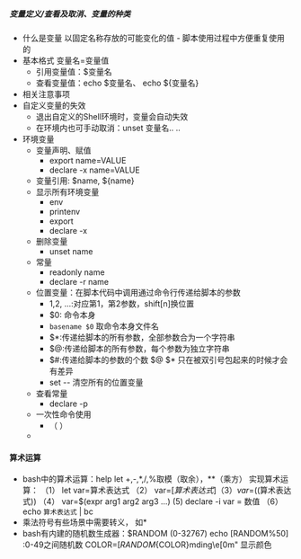 ##### 变量定义/查看及取消、变量的种类
+ 什么是变量
    以固定名称存放的可能变化的值 
        - 脚本使用过程中方便重复使用的
+ 基本格式
    变量名=变量值
    - 引用变量值：$变量名
    - 查看变量值：echo $变量名、 echo ${变量名}
+ 相关注意事项
+ 自定义变量的失效
    - 退出自定义的Shell环境时，变量会自动失效
    - 在环境内也可手动取消：unset 变量名.. ..
+ 环境变量
    + 变量声明、赋值
        - export name=VALUE
        - declare -x name=VALUE
    + 变量引用: $name, ${name}
    + 显示所有环境变量
        - env
        - printenv
        - export
        - declare -x
    + 删除变量
        - unset name
    + 常量
        - readonly name
        - declare -r name
    + 位置变量：在脚本代码中调用通过命令行传递给脚本的参数
        - $1,$2, ...:对应第1，第2参数，shift[n]换位置
        - $0: 命令本身
        - `basename $0` 取命令本身文件名
        - $*:传递给脚本的所有参数，全部参数合为一个字符串
        - $@:传递给脚本的所有参数，每个参数为独立字符串
        - $#:传递给脚本的参数的个数
             $@ $* 只在被双引号包起来的时候才会有差异
        - set -- 清空所有的位置变量
    + 查看常量
        - declare -p 
    + 一次性命令使用
        - （ ）
    +  

#### 算术运算
+ bash中的算术运算：help let
     +,-,*,/,%取模（取余），**（乘方）
     实现算术运算：
     （1） let var=算术表达式
     （2） var=$[算术表达式]
     （3） var=$((算术表达式))
     （4） var=$(expr arg1 arg2 arg3 ...)
      (5)  declare -i var = 数值
     （6） echo `算术表达式` | bc
+ 乘法符号有些场景中需要转义， 如*
+ bash有内建的随机数生成器：$RANDOM (0-32767)
      echo $[$RANDOM%50] :0-49之间随机数
      COLOR=$[RANDOM%7+31]; echo -e "\e[1;${COLOR}mding\e[0m" 显示颜色
     
